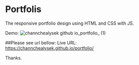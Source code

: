 # Portfolis
The responsive portfolio design using HTML and CSS with JS. 

Demo:
![channchealysek github io_portfolio_ (1)](https://user-images.githubusercontent.com/102747948/189505333-3deac94b-c5fb-43d8-86df-cdd14a89f241.png)

##Please see url bellow:
Live URL: https://channchealysek.github.io/portfolio/

Thanks.
